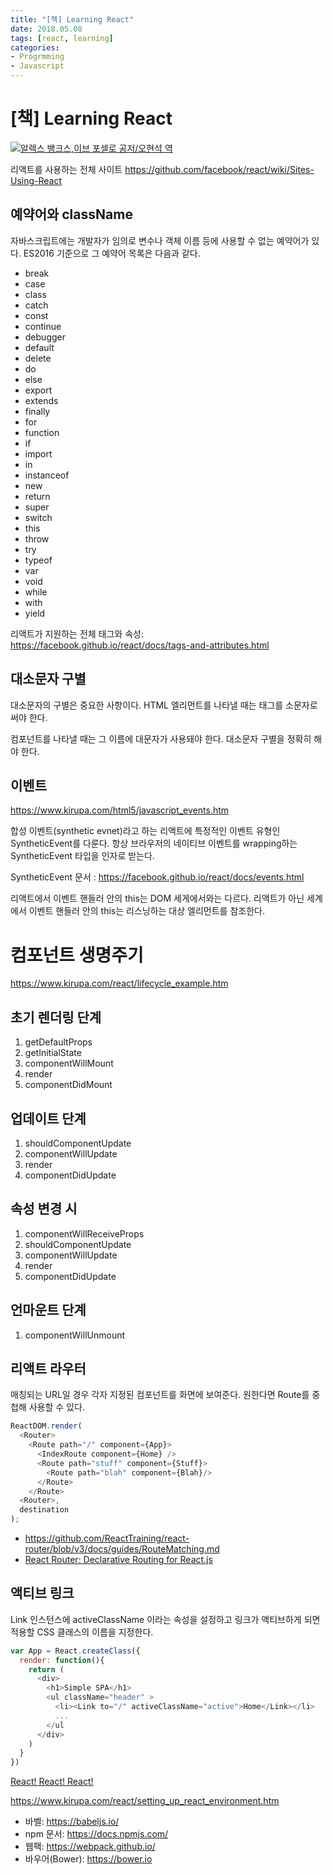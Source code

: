 ```yaml
---
title: "[책] Learning React"
date: 2018.05.08
tags: [react, learning]
categories:
- Progrmming
- Javascript
---
```


# [책] Learning React


[![](http://image.yes24.com/goods/58543289/66x96)알렉스 뱅크스,이브 포셀로 공저/오현석 역](http://blog.yes24.com/lib/adon/View.aspx?blogid=9654534&goodsno=58543289&idx=25562&ADON_TYPE=B&regs=b)

리액트를 사용하는 전체 사이트 
<https://github.com/facebook/react/wiki/Sites-Using-React>

## 예약어와 className

자바스크립트에는 개발자가 임의로 변수나 객체 이름 등에 사용할 수 없는 예약어가 있다. ES2016 기준으로 그 예약어 목록은 다음과 같다.

- break 
- case
- class
- catch
- const
- continue
- debugger
- default
- delete
- do
- else
- export
- extends
- finally
- for 
- function
- if
- import
- in
- instanceof
- new
- return
- super
- switch
- this
- throw
- try
- typeof
- var
- void
- while
- with
- yield

리액트가 지원하는 전체 태그와 속성: https://facebook.github.io/react/docs/tags-and-attributes.html 

## 대소문자 구별

대소문자의 구별은 중요한 사항이다.
HTML 엘리먼트를 나타낼 때는 태그를 소문자로 써야 한다.

컴포넌트를 나타낼 때는 그 이름에 대문자가 사용돼야 한다. 
대소문자 구별을 정확히 해야 한다.

## 이벤트

https://www.kirupa.com/html5/javascript_events.htm

합성 이벤트(synthetic evnet)라고 하는 리액트에 특정적인 이벤트 유형인 SyntheticEvent를 다룬다.
항상 브라우저의 네이티브 이벤트를 wrapping하는 SyntheticEvent 타입을 인자로 받는다.

SyntheticEvent 문서 : https://facebook.github.io/react/docs/events.html

리액트에서 이벤트 핸들러 안의 this는 DOM 세게에서와는 다르다. 리액트가 아닌 세계에서 이벤트 핸들러 안의 this는 리스닝하는 대상 엘리먼트를 참조한다.

# 컴포넌트 생명주기

https://www.kirupa.com/react/lifecycle_example.htm

## 초기 렌더링 단계

1. getDefaultProps
2. getInitialState
3. componentWillMount
4. render
5. componentDidMount

## 업데이트 단계

1. shouldComponentUpdate
2. componentWillUpdate
3. render
4. componentDidUpdate

## 속성 변경 시

1. componentWillReceiveProps
2. shouldComponentUpdate
3. componentWillUpdate
4. render
5. componentDidUpdate

## 언마운트 단계

1. componentWillUnmount



## 리액트 라우터

매칭되는 URL일 경우 각자 지정된 컴포넌트를 화면에 보여준다.
원한다면 Route를 중첩해 사용할 수 있다.

```javascript
ReactDOM.render(
  <Router>
    <Route path="/" component={App}>
      <IndexRoute component={Home} />
      <Route path="stuff" component={Stuff}>
        <Route path="blah" component={Blah}/>
      </Route>
    </Route>
  <Router>,
  destination    
);
```

- https://github.com/ReactTraining/react-router/blob/v3/docs/guides/RouteMatching.md
- [React Router: Declarative Routing for React.js](https://reacttraining.com/react-router/web/guides/philosophy)

## 액티브 링크

Link 인스턴스에 activeClassName 이라는 속성을 설정하고 링크가 액티브하게 되면 적용할 CSS 클래스의 이름을 지정한다.

```javascript
var App = React.createClass({
  render: function(){
    return (
      <div>
        <h1>Simple SPA</h1>
        <ul className="header" >
          <li><Link to="/" activeClassName="active">Home</Link></li>
          ...
        </ul
      </div>
    )
  }
})
```

[React! React! React!](https://www.kirupa.com/react/examples/todo.htm)

https://www.kirupa.com/react/setting_up_react_environment.htm

- 바벨: https://babeljs.io/
- npm 문서: https://docs.npmjs.com/
- 웹팩: https://webpack.github.io/
- 바우어(Bower): https://bower.io
